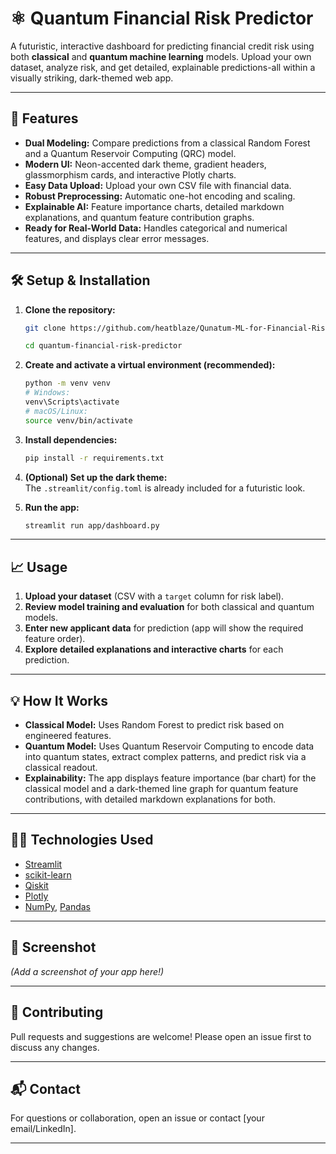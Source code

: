 # ⚛️ Quantum Financial Risk Predictor

A futuristic, interactive dashboard for predicting financial credit risk using both **classical** and **quantum machine learning** models. Upload your own dataset, analyze risk, and get detailed, explainable predictions-all within a visually striking, dark-themed web app.

---

## 🚀 Features

- **Dual Modeling:** Compare predictions from a classical Random Forest and a Quantum Reservoir Computing (QRC) model.
- **Modern UI:** Neon-accented dark theme, gradient headers, glassmorphism cards, and interactive Plotly charts.
- **Easy Data Upload:** Upload your own CSV file with financial data.
- **Robust Preprocessing:** Automatic one-hot encoding and scaling.
- **Explainable AI:** Feature importance charts, detailed markdown explanations, and quantum feature contribution graphs.
- **Ready for Real-World Data:** Handles categorical and numerical features, and displays clear error messages.

---

## 🛠️ Setup & Installation

1. **Clone the repository:**
    ```bash
    git clone https://github.com/heatblaze/Qunatum-ML-for-Financial-Risk-Prediction
    ```
    ```bash
    cd quantum-financial-risk-predictor
    ```

2. **Create and activate a virtual environment (recommended):**
    ```bash
    python -m venv venv
    # Windows:
    venv\Scripts\activate
    # macOS/Linux:
    source venv/bin/activate
    ```

3. **Install dependencies:**
    ```bash
    pip install -r requirements.txt
    ```

4. **(Optional) Set up the dark theme:**  
   The `.streamlit/config.toml` is already included for a futuristic look.

5. **Run the app:**
    ```bash
    streamlit run app/dashboard.py
    ```

---

## 📈 Usage

1. **Upload your dataset** (CSV with a `target` column for risk label).
2. **Review model training and evaluation** for both classical and quantum models.
3. **Enter new applicant data** for prediction (app will show the required feature order).
4. **Explore detailed explanations and interactive charts** for each prediction.

---

## 💡 How It Works

- **Classical Model:** Uses Random Forest to predict risk based on engineered features.
- **Quantum Model:** Uses Quantum Reservoir Computing to encode data into quantum states, extract complex patterns, and predict risk via a classical readout.
- **Explainability:** The app displays feature importance (bar chart) for the classical model and a dark-themed line graph for quantum feature contributions, with detailed markdown explanations for both.

---

## 🧑‍💻 Technologies Used

- [Streamlit](https://streamlit.io/)
- [scikit-learn](https://scikit-learn.org/)
- [Qiskit](https://qiskit.org/)
- [Plotly](https://plotly.com/python/)
- [NumPy](https://numpy.org/), [Pandas](https://pandas.pydata.org/)

---

## 📸 Screenshot

*(Add a screenshot of your app here!)*

---

## 🤝 Contributing

Pull requests and suggestions are welcome! Please open an issue first to discuss any changes.

---

## 📬 Contact

For questions or collaboration, open an issue or contact [your email/LinkedIn].

---

